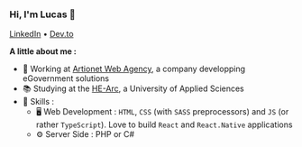 ### Hi, I'm Lucas 👋

<a href="https://www.linkedin.com/in/lucas-fridez-b58aa6139" target="_blank">LinkedIn</a> • <a href="https://dev.to/fridezlucas" target="_blank">Dev.to</a>

**A little about me :**

- :briefcase: Working at <a href="https://artionet.com" target="_blank">Artionet Web Agency</a>, a company developping eGovernment solutions
- 📚 Studying at the <a href="https://github.com/HE-Arc" target="_blank">HE-Arc</a>, a University of Applied Sciences
- :wrench: Skills :
  - :desktop_computer: Web Development : `HTML`, `CSS` (with `SASS` preprocessors) and `JS` (or rather `TypeScript`). Love to build `React` and `React.Native` applications
  - :gear: Server Side : PHP or C#

<!-- - 🌱 I’m currently learning ...
- 👯 I’m looking to collaborate on ...
- 🤔 I’m looking for help with ...
- 💬 Ask me about ...
- 📫 How to reach me: ...
- 😄 Pronouns: ...
- ⚡ Fun fact: ...
-->
